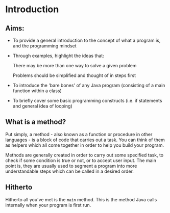 Introduction
===

## Aims:
- To provide a general introduction to the concept of what a program is, and the programming mindset
- Through examples, highlight the ideas that: 

  There may be more than one way to solve a given problem

  Problems should be simplified and thought of in steps first

- To introduce the 'bare bones' of any Java program (consisting of a main function within a class)
- To briefly cover some basic programming constructs (i.e. if statements and general idea of looping)

## What is a method?

Put simply, a method - also known as a function or procedure in other languages - is a block of code that carries out a task. You can think of them as helpers which all come together in order to help you build your program.

Methods are generally created in order to carry out some specified task, to check if some condition is true or not, or to accept user input. The main point is, they are usually used to segment a program into more understandable steps which can be called in a desired order. 

## Hitherto
Hitherto all you've met is the `main` method. This is the method Java calls internally when your program is first run.
